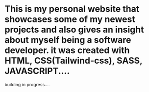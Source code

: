 # This is my personal website that showcases some of my newest projects and also gives an insight about myself being a software developer. it was created with HTML, CSS(Tailwind-css), SASS, JAVASCRIPT....

 building in progress....

